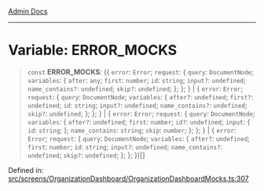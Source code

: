 [Admin Docs](/)

***

# Variable: ERROR\_MOCKS

> `const` **ERROR\_MOCKS**: (\{ `error`: `Error`; `request`: \{ `query`: `DocumentNode`; `variables`: \{ `after`: `any`; `first`: `number`; `id`: `string`; `input?`: `undefined`; `name_contains?`: `undefined`; `skip?`: `undefined`; \}; \}; \} \| \{ `error`: `Error`; `request`: \{ `query`: `DocumentNode`; `variables`: \{ `after?`: `undefined`; `first?`: `undefined`; `id`: `string`; `input?`: `undefined`; `name_contains?`: `undefined`; `skip?`: `undefined`; \}; \}; \} \| \{ `error`: `Error`; `request`: \{ `query`: `DocumentNode`; `variables`: \{ `after?`: `undefined`; `first`: `number`; `id?`: `undefined`; `input`: \{ `id`: `string`; \}; `name_contains`: `string`; `skip`: `number`; \}; \}; \} \| \{ `error`: `Error`; `request`: \{ `query`: `DocumentNode`; `variables`: \{ `after?`: `undefined`; `first`: `number`; `id`: `string`; `input?`: `undefined`; `name_contains?`: `undefined`; `skip?`: `undefined`; \}; \}; \})[]

Defined in: [src/screens/OrganizationDashboard/OrganizationDashboardMocks.ts:307](https://github.com/PalisadoesFoundation/talawa-admin/blob/main/src/screens/OrganizationDashboard/OrganizationDashboardMocks.ts#L307)
